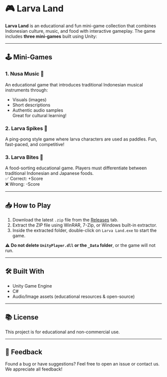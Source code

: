 # 🎮 Larva Land

**Larva Land** is an educational and fun mini-game collection that combines Indonesian culture, music, and food with interactive gameplay. The game includes **three mini-games** built using Unity:

---

## 🕹️ Mini-Games

### 1. Nusa Music 🎵  
An educational game that introduces traditional Indonesian musical instruments through:
- Visuals (images)
- Short descriptions
- Authentic audio samples  
Great for cultural learning!

### 2. Larva Spikes 🏓  
A ping-pong style game where larva characters are used as paddles. Fun, fast-paced, and competitive!

### 3. Larva Bites 🍱  
A food-sorting educational game. Players must differentiate between traditional Indonesian and Japanese foods.  
✅ Correct: +Score  
❌ Wrong: -Score

---

## 📥 How to Play

1. Download the latest `.zip` file from the [Releases](https://github.com/Iniwizzy/larva_land/releases) tab.
2. Extract the ZIP file using WinRAR, 7-Zip, or Windows built-in extractor.
3. Inside the extracted folder, double-click on `Larva Land.exe` to start the game.

⚠️ **Do not delete `UnityPlayer.dll` or the `_Data` folder**, or the game will not run.

---

## 🛠️ Built With

- Unity Game Engine
- C#
- Audio/Image assets (educational resources & open-source)

---

## 📚 License

This project is for educational and non-commercial use.

---

## 💌 Feedback

Found a bug or have suggestions? Feel free to open an issue or contact us. We appreciate all feedback!


